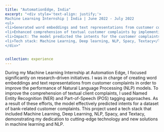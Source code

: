 ```yaml
---
title: "AutomationEdge, India"
excerpt: "<div style='text-align: justify;'>
Machine Learning Internship | India | June 2022 - July 2022 
<ul>
<li>Generated word embeddings and text representations from customer complaints to enhance the NLP models’ performance. </li>
<li>Enhanced comprehension of textual customer complaints by implementing NER and POS tagging methods.</li>
<li>Impact: The model predicted the intents for the customer complaints dataset of banks.</li>
<li>Tech stack: Machine Learning, Deep learning, NLP, Spacy, Textacy</li>
</div>"

   
collection: experience
---
```


During my Machine Learning Internship at Automation Edge, I focused significantly on research-driven initiatives. I was in charge of creating word embeddings and text representations from customer complaints in order to improve the performance of Natural Language Processing (NLP) models. To improve the comprehension of textual client complaints, I used Named Entity Recognition (NER) and Part-of-Speech (POS) tagging approaches. As a result of these efforts, the model effectively predicted intents for a dataset of bank-related customer complaints. This project used a tech stack that included Machine Learning, Deep Learning, NLP, Spacy, and Textacy, demonstrating my dedication to cutting-edge technology and new solutions in machine learning and NLP.
